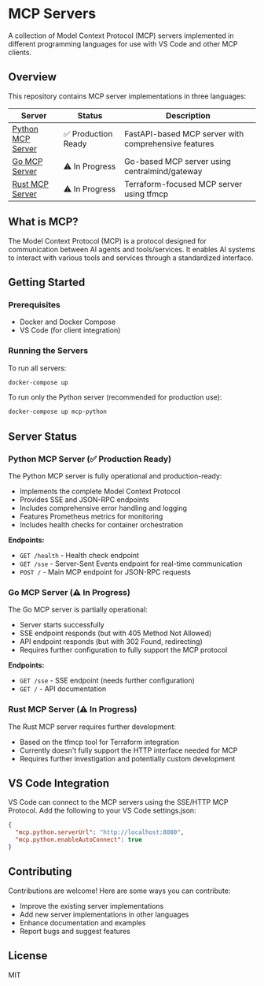 # MCP Servers

A collection of Model Context Protocol (MCP) servers implemented in different programming languages for use with VS Code and other MCP clients.

## Overview

This repository contains MCP server implementations in three languages:

| Server | Status | Description |
|--------|--------|-------------|
| [Python MCP Server](./python/) | ✅ Production Ready | FastAPI-based MCP server with comprehensive features |
| [Go MCP Server](./go/) | ⚠️ In Progress | Go-based MCP server using centralmind/gateway |
| [Rust MCP Server](./rust/) | ⚠️ In Progress | Terraform-focused MCP server using tfmcp |

## What is MCP?

The Model Context Protocol (MCP) is a protocol designed for communication between AI agents and tools/services. It enables AI systems to interact with various tools and services through a standardized interface.

## Getting Started

### Prerequisites

- Docker and Docker Compose
- VS Code (for client integration)

### Running the Servers

To run all servers:

```bash
docker-compose up
```

To run only the Python server (recommended for production use):

```bash
docker-compose up mcp-python
```

## Server Status

### Python MCP Server (✅ Production Ready)

The Python MCP server is fully operational and production-ready:

- Implements the complete Model Context Protocol
- Provides SSE and JSON-RPC endpoints
- Includes comprehensive error handling and logging
- Features Prometheus metrics for monitoring
- Includes health checks for container orchestration

**Endpoints:**
- `GET /health` - Health check endpoint
- `GET /sse` - Server-Sent Events endpoint for real-time communication
- `POST /` - Main MCP endpoint for JSON-RPC requests

### Go MCP Server (⚠️ In Progress)

The Go MCP server is partially operational:

- Server starts successfully
- SSE endpoint responds (but with 405 Method Not Allowed)
- API endpoint responds (but with 302 Found, redirecting)
- Requires further configuration to fully support the MCP protocol

**Endpoints:**
- `GET /sse` - SSE endpoint (needs further configuration)
- `GET /` - API documentation

### Rust MCP Server (⚠️ In Progress)

The Rust MCP server requires further development:

- Based on the tfmcp tool for Terraform integration
- Currently doesn't fully support the HTTP interface needed for MCP
- Requires further investigation and potentially custom development

## VS Code Integration

VS Code can connect to the MCP servers using the SSE/HTTP MCP Protocol. Add the following to your VS Code settings.json:

```json
{
  "mcp.python.serverUrl": "http://localhost:8080",
  "mcp.python.enableAutoConnect": true
}
```

## Contributing

Contributions are welcome! Here are some ways you can contribute:

- Improve the existing server implementations
- Add new server implementations in other languages
- Enhance documentation and examples
- Report bugs and suggest features

## License

MIT
